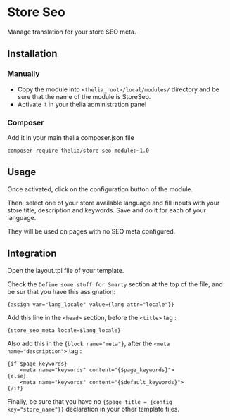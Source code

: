 # Store Seo

Manage translation for your store SEO meta.

## Installation

### Manually

* Copy the module into ```<thelia_root>/local/modules/``` directory and be sure that the name of the module is StoreSeo.
* Activate it in your thelia administration panel

### Composer

Add it in your main thelia composer.json file

```
composer require thelia/store-seo-module:~1.0
```

## Usage

Once activated, click on the configuration button of the module.

Then, select one of your store available language and fill inputs with your store title, description and keywords. Save and do it for each of your language.

They will be used on pages with no SEO meta configured.

## Integration

Open the layout.tpl file of your template.

Check the ```Define some stuff for Smarty``` section at the top of the file, and be sur that you have this assignation:

```
{assign var="lang_locale" value={lang attr="locale"}}
```


Add this line in the ```<head>```  section, before the ```<title>``` tag :

```
{store_seo_meta locale=$lang_locale}
```


Also add this in the ```{block name="meta"}```, after the ```<meta name="description">``` tag :

```
{if $page_keywords}
    <meta name="keywords" content="{$page_keywords}">
{else}
    <meta name="keywords" content="{$default_keywords}">
{/if}
```

Finally, be sure that you have no ```{$page_title = {config key="store_name"}}``` declaration in your other template files.
